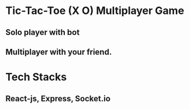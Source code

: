 # Tic-Tac-Toe (X O)  Multiplayer Game

## Solo player with bot
## Multiplayer with your friend.
#

# Tech Stacks

## React-js, Express, Socket.io